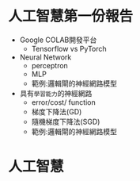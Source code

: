 # 人工智慧第一份報告
- Google COLAB開發平台 
  - Tensorflow vs PyTorch 
- Neural Network
  - perceptron
  - MLP
  - 範例:邏輯閘的神經網路模型  
- 具有`學習能力`的神經網路
  - error/cost/ function
  - 梯度下降法(GD)
  - 隨機梯度下降法(SGD) 
  - 範例:邏輯閘的神經網路模型 

# 人工智慧
